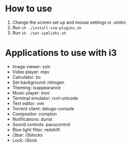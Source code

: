 # How to use
1. Change the screen set up and mouse settings in .xinitrc
2. Run `sh ./install-vim-plugins.sh`
3. Run `sh ./set-symlinks.sh`

# Applications to use with i3
- Image viewer: sxiv
- Video player: mpv
- Calculator: bc
- Set background: nitrogen
- Theming: lxappearance
- Music player: moc
- Terminal emulator: rxvt-unicode
- Text editor: vim
- Torrent client: deluge-console
- Compositor: compton
- Notifications: dunst
- Sound controls: pavucontrol
- Blue light filter: redshift
- i3bar: i3blocks
- Lock: i3lock
